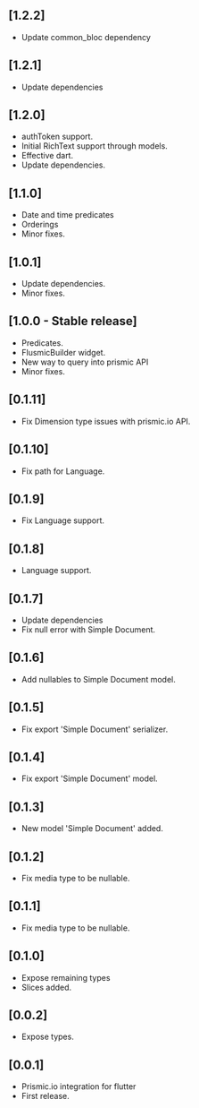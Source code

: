 ## [1.2.2]
* Update common_bloc dependency

## [1.2.1]
* Update dependencies

## [1.2.0]
* authToken support.
* Initial RichText support through models.
* Effective dart.
* Update dependencies.

## [1.1.0]
* Date and time predicates
* Orderings
* Minor fixes.

## [1.0.1]
* Update dependencies.
* Minor fixes.

## [1.0.0 - Stable release]
* Predicates.
* FlusmicBuilder widget.
* New way to query into prismic API
* Minor fixes.

## [0.1.11] 
* Fix Dimension type issues with prismic.io API.

## [0.1.10] 
* Fix path for Language.

## [0.1.9] 
* Fix Language support.

## [0.1.8] 
* Language support.

## [0.1.7]
* Update dependencies 
* Fix null error with Simple Document.

## [0.1.6] 
* Add nullables to Simple Document model.

## [0.1.5] 
* Fix export 'Simple Document' serializer.

## [0.1.4] 
* Fix export 'Simple Document' model.

## [0.1.3] 
* New model 'Simple Document' added.

## [0.1.2] 
* Fix media type to be nullable.

## [0.1.1] 
* Fix media type to be nullable.

## [0.1.0] 
* Expose remaining types
* Slices added.

## [0.0.2] 
* Expose types.

## [0.0.1] 
* Prismic.io integration for flutter
* First release.

